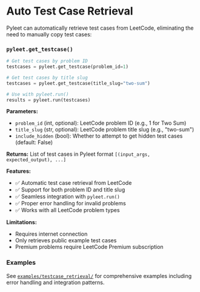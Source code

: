 # Auto Test Case Retrieval

Pyleet can automatically retrieve test cases from LeetCode, eliminating the need to manually copy test cases:

### `pyleet.get_testcase()`

```python
# Get test cases by problem ID
testcases = pyleet.get_testcase(problem_id=1)

# Get test cases by title slug
testcases = pyleet.get_testcase(title_slug="two-sum")

# Use with pyleet.run()
results = pyleet.run(testcases)
```

**Parameters:**
- `problem_id` (int, optional): LeetCode problem ID (e.g., 1 for Two Sum)
- `title_slug` (str, optional): LeetCode problem title slug (e.g., "two-sum")
- `include_hidden` (bool): Whether to attempt to get hidden test cases (default: False)

**Returns:** List of test cases in Pyleet format `[(input_args, expected_output), ...]`

**Features:**
- ✅ Automatic test case retrieval from LeetCode
- ✅ Support for both problem ID and title slug
- ✅ Seamless integration with `pyleet.run()`
- ✅ Proper error handling for invalid problems
- ✅ Works with all LeetCode problem types

**Limitations:**
- Requires internet connection
- Only retrieves public example test cases
- Premium problems require LeetCode Premium subscription

### Examples

See [`examples/testcase_retrieval/`](https://github.com/ergs0204/pyleet/tree/main/examples/testcase_retrieval/) for comprehensive examples including error handling and integration patterns.
